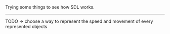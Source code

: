 Trying some things to see how SDL works.


-------------

TODO => choose a way to represent the speed and movement of every represented objects
